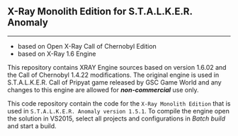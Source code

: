 ## X-Ray Monolith Edition for S.T.A.L.K.E.R. Anomaly
----
* based on Open X-Ray Call of Chernobyl Edition
* based on X-Ray 1.6 Engine

This repository contains XRAY Engine sources based on version 1.6.02 and the Call of Chernobyl 1.4.22 modifications.
The original engine is used in S.T.A.L.K.E.R. Call of Pripyat game released by GSC Game World and any changes to this engine are allowed for ***non-commercial*** use only.

This code repository contain the code for the `X-Ray Monolith Edition` that is used in `S.T.A.L.K.E.R. Anomaly version 1.5.1`.
To compile the engine open the solution in VS2015, select all projects and configurations in *Batch build* and start a build.
